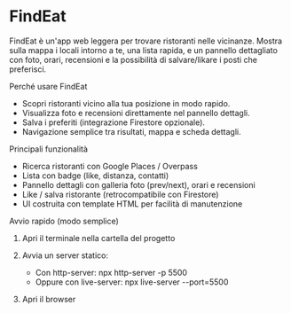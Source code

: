 # FindEat

FindEat è un'app web leggera per trovare ristoranti nelle vicinanze. Mostra sulla mappa i locali intorno a te, una lista rapida, e un pannello dettagliato con foto, orari, recensioni e la possibilità di salvare/likare i posti che preferisci.

Perché usare FindEat
- Scopri ristoranti vicino alla tua posizione in modo rapido.
- Visualizza foto e recensioni direttamente nel pannello dettagli.
- Salva i preferiti (integrazione Firestore opzionale).
- Navigazione semplice tra risultati, mappa e scheda dettagli.

Principali funzionalità
- Ricerca ristoranti con Google Places / Overpass
- Lista con badge (like, distanza, contatti)
- Pannello dettagli con galleria foto (prev/next), orari e recensioni
- Like / salva ristorante (retrocompatibile con Firestore)
- UI costruita con template HTML per facilità di manutenzione

Avvio rapido (modo semplice)
1. Apri il terminale nella cartella del progetto

2. Avvia un server statico:
   - Con http-server:
     npx http-server -p 5500
   - Oppure con live-server:
     npx live-server --port=5500

3. Apri il browser



